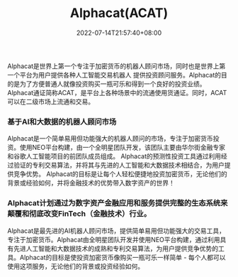 ﻿---
weight: 
title: "Alphacat(ACAT)"
description: "Alphacat是世界上第一个专注于加密货币的机器人顾问市场，同时也是世界上第一个平台为用户提供各种人工智能交易机器人 提供投资顾问服务"
date: 2022-07-14T21:57:40+08:00
lastmod: 2022-07-14T16:45:40+08:00
draft: false
authors: ["MineW"]
featuredImage: "alphacatacat.webp"
link: "https://www.alphacat.io/"
tags: ["数字代币","Alphacat(ACAT)"]
categories: ["navigation"]
navigation: ["数字代币"]
lightgallery: true
toc: true
pinned: false
recommend: false
recommend1: false
---
Alphacat是世界上第一个专注于加密货币的机器人顾问市场，同时也是世界上第一个平台为用户提供各种人工智能交易机器人 提供投资顾问服务。Alphacat的目的是为了方便普通人就像投资购买一瓶可乐和得到一个良好的投资业绩。Alphacat通证简称ACAT，是平台上各种场景中的流通使用货通证。同时，ACAT可以在二级市场上流通和交易。

### 基于AI和大数据的机器人顾问市场

Alphacat是一个简单易用但功能强大的机器人顾问的市场，专注于加密货币投资。使用NEO平台构建，由一个全明星团队开发，该团队主要由华尔街金融专家和谷歌人工智能项目的前团队成员组成。
Alphacat的预测性投资工具通过利用经过验证的专利交易算法，并将其与先进的人工智能和大数据技术相结合，为用户提供竞争优势。
Alphacat的目标是让每个人轻松便捷地投资加密货币，无论他们的背景或经验如何，并将金融技术的优势带入数字资产的世界！

### Alphacat计划通过为数字资产金融应用和服务提供完整的生态系统来 颠覆和彻底改变FinTech（金融技术）行业。

Alphacat是最先进的AI机器人顾问市场，提供简单易用但功能强大的交易工具，专注于加密货币。Alphacat由全明星团队开发并使用NEO平台构建，通过利用具有先进人工智能和大数据技术的成熟和专利交易算法，为用户提供竞争优势的工具。Alphacat的目标是使投资加密货币像购买一瓶可乐一样简单 - 每个人都可以使用这项服务，无论他们的背景或投资经验如何。